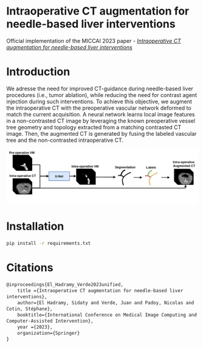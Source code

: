 # Intraoperative CT augmentation for needle-based liver interventions

Official implementation of the MICCAI 2023 paper - [_Intraoperative CT augmentation for needle-based liver interventions_](https://inria.hal.science/hal-04167447/file/MICCAI2023_Intraoperative_CT_augmentation_for_needle_based_liver_interventions.pdf)


# Introduction

We adresse the need for improved CT-guidance during needle-based liver procedures (i.e., tumor ablation), while reducing the need for contrast agent injection during such interventions. To achieve this objective, we augment the intraoperative CT with the preoperative vascular network deformed to match the current acquisition. A neural network learns local image features in a non-contrasted CT image by leveraging the known preoperative vessel tree geometry and topology extracted from a matching contrasted CT image. Then, the augmented CT is generated by fusing the labeled vascular tree and the non-contrasted intraoperative CT.

![alt text](data/imgs/Overview.png "The neural network takes as input the preoperative vessel map (VM) and the intraoperative non-contrasted CT, and outputs the  ntraoperative vessel map (VM) from which we extract the deformed vascular tree. Finally, the augmented CT is created by fusing the segmented image and labels with the intraoperative non-contrasted CT.")


# Installation

```bash
pip install -r requirements.txt
```

#  Citations
```
@inproceedings{El_Hadramy_Verde2023unified,
    title ={Intraoperative CT augmentation for needle-based liver interventions},
    author={El Hadramy, Sidaty and Verde, Juan and Padoy, Nicolas and Cotin, Stéphane},
    booktitle={International Conference on Medical Image Computing and Computer-Assisted Intervention},
    year ={2023},
    organization={Springer}
}
```
